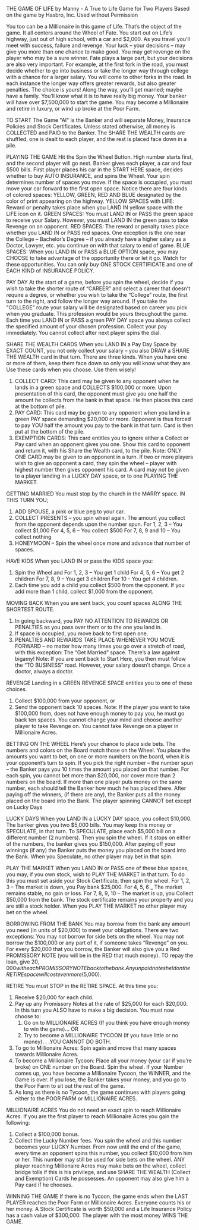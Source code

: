THE GAME OF LIFE by Manny - A True to Life Game for Two Players
Based on the game by Hasbro, Inc. Used without Permission

You too can be a Millionaire in this game of Life. That’s the object of the game. It all
centers around the Wheel of Fate. You start out on Life’s highway, just out of high
school, with a car and $2,000. As you travel you’ll meet with success, failure and revenge.
Your luck – your decisions – may give you more than one chance to make good. You
may get revenge on the player who may be a sure winner. Fate plays a large part, but
your decisions are also very important. For example, at the first fork in the road, you
must decide whether to go into business or take the longer way through college with a
chance for a larger salary. You will come to other forks in the road. In each instance the
longer way offers greater rewards, but also greater penalties. The choice is yours!
Along the way, you’ll get married; maybe have a family. You’ll know what it is to have
really big money. Your banker will have over $7,500,000 to start the game. You may
become a Millionaire and retire in luxury, or wind up broke at the Poor Farm.

TO START
The Game "AI" is the Banker and will separate Money, Insurance Policies and Stock 
Certificates. Unless stated otherwise, all money is COLLECTED and PAID to the Banker. 
The SHARE THE WEALTH cards are shuffled, one is dealt to each player, and the rest is 
placed face down in a pile.

PLAYING THE GAME
Hit the Spin the Wheel Button. High number starts first, and the second player will go 
next. Banker gives each player, a car and four $500 bills. First player places his car 
in the START HERE space, decides whether to buy AUTO INSURANCE, and spins the Wheel.
Your spin determines number of spaces you move. If the space is occupied, you must 
move your car forward to the first open space. Notice there are four kinds of colored 
spaces:
YELLOW, GREEN, RED AND BLUE designated by the color of print appearing on the highway. 
YELLOW SPACES with LIFE: Reward or penalty takes place when you LAND IN yellow space
with the LIFE icon on it.
GREEN SPACES: You must LAND IN or PASS the green space to receive your Salary. However, you 
must LAND IN the green pass to take Revenge on an opponent.
RED SPACES: The reward or penalty takes place whether you LAND IN or PASS red spaces. 
One exception is the one near the College – Bachelor’s Degree – if you already have a 
higher salary as a Doctor, Lawyer, etc. you continue on with that salary to end of 
game.
BLUE SPACES: When you LAND IN or PASS a BLUE OPTION space, you may CHOOSE to take 
advantage of the opportunity there or let it go. Watch for these opportunities. You can 
only buy ONE STOCK CERTIFICATE and one of EACH KIND of INSURANCE POLICY.

PAY DAY
At the start of a game, before you spin the wheel, decide if you wish to take the 
shorter route of “CAREER” and select a career that doesn't require a degree, or 
whether you wish to take the “College” route, the first turn to the right, and follow 
the longer way around. If you take the "COLLEGE” route your salary will be designated 
based on career you pick when you graduate. This profession would be yours throughout the 
game. Each time you LAND IN or PASS a green PAY DAY space you always collect the specified 
amount of your chosen profession. Collect your pay immediately. You cannot collect after 
next player spins the dial.

SHARE THE WEALTH CARDS
When you LAND IN a Pay Day Space by EXACT COUNT, you not only collect your salary – you also 
DRAW a SHARE THE WEALTH card in that turn. There are three kinds. When you have one or more 
of them, keep them face down so only you will know what they are. Use these cards when you 
choose. Use them wisely!
1. COLLECT CARD: This card may be given to any opponent when he lands in a green space and 
COLLECTS $100,000 or more. Upon presentation of this card, the opponent must give you one half 
the amount he collects from the bank in that space. He then places this card at the bottom of 
pile.
2. PAY CARD: This card may be given to any opponent when you land in a green PAY space 
demanding $20,000 or more. Opponent is thus forced to pay YOU half the amount you pay to the 
bank in that turn. Card is then put at the bottom of the pile.
3. EXEMPTION CARDS: This card entitles you to ignore either a Collect or Pay card when an 
opponent gives you one. Show this card to opponent and return it, with his Share the Wealth 
card, to the pile.
Note: ONLY ONE CARD may be given to an opponent in a turn. If two or more players wish to give 
an opponent a card, they spin the wheel – player with highest number then gives opponent his 
card. A card may not be given to a player landing in a LUCKY DAY space, or to one PLAYING 
THE MARKET.

GETTING MARRIED
You must stop by the church in the MARRY space. IN THIS TURN YOU;
1. ADD SPOUSE, a pink or blue peg to your car.
2. COLLECT PRESENTS – you spin wheel again. The amount you collect from the opponent depends 
upon the number spun.
For 1, 2, 3 – You collect $1,000
For 4, 5, 6 – You collect $500
For 7, 8, 9 and 10 – You collect nothing
3. HONEYMOON – Spin the wheel once more and advance that number of spaces.

HAVE KIDS
When you LAND IN or pass the KIDS space you:
1. Spin the Wheel and 
For 1, 2, 3 – You get 1 child
For 4, 5, 6 – You get 2 children
For 7, 8, 9 – You get 3 children
For 10 - You get 4 children.
2. Each time you add a child you collect $500 from the opponent. If you add more than 1 child, collect 
$1,000 from the opponent.

MOVING BACK
When you are sent back, you count spaces ALONG THE SHORTEST ROUTE.
1. In going backward, you PAY NO ATTENTION TO REWARDS OR PENALTIES as you pass over them or 
to the one you land in.
2. If space is occupied, you move back to first open one.
3. PENALTIES AND REWARDS TAKE PLACE WHENEVER YOU MOVE FORWARD – no matter how many times you 
go over a stretch of road, with this exception: The “Get Married” space. There’s a law 
against bigamy!
Note: If you are sent back to Start Here, you then must follow the “TO BUSINESS” road. However, 
your salary doesn’t change. Once a doctor, always a doctor.

REVENGE
Landing in a GREEN REVENGE SPACE entitles you to one of these choices.
1. Collect $100,000 from your opponent, or
2. Send the opponent back 10 spaces.
Note: If the player you want to take $100,000 from, does not have enough money to pay you, he 
must go back ten spaces. You cannot change your mind and choose another player to take Revenge 
on. You cannot take Revenge on a player in Millionaire Acres.

BETTING ON THE WHEEL
Here’s your chance to place side bets. The numbers and colors on the Board match those on the 
Wheel. You place the amounts you want to bet, on one or more numbers on the board, when it is 
your opponent’s turn to spin. If you pick the right number – the number spun – the Banker pays 
you 10 times the amount you placed on that number.
For each spin, you cannot bet more than $20,000, nor cover more than 2 numbers on the board. If 
more than one player puts money on the same number, each should tell the Banker how much he has 
placed there. After paying off the winners, (if there are any), the Banker puts all the money 
placed on the board into the Bank. The player spinning CANNOT bet except on Lucky Days

LUCKY DAYS
When you LAND IN a LUCKY DAY space, you collect $10,000. The banker gives you two $5,000 bills. 
You may keep this money or SPECULATE, in that turn. To SPECULATE, place each $5,000 bill on a 
different number (2 numbers). Then you spin the wheel. If it stops on either of the numbers, 
the banker gives you $150,000.
After paying off your winnings (if any) the Banker puts the money you placed on the board into 
the Bank. When you Speculate, no other player may bet in that spin.

PLAY THE MARKET
When you LAND IN or PASS one of these blue spaces, you may, if you own stock, wish to PLAY THE 
MARKET in that turn. To do this you must set aside your Stock Certificate, then spin
the wheel.
For 1, 2, 3 – The market is down, you Pay bank $25,000.
For 4, 5, 6 _ The market remains stable, no gain or loss.
For 7, 8, 9, 10 – The market is up, you Collect $50,000 from the bank.
The stock certificate remains your property and you are still a stock holder. When you PLAY 
THE MARKET no other player may bet on the wheel.

BORROWING FROM THE BANK
You may borrow from the bank any amount you need (in units of $20,000) to meet your obligations. 
There are two exceptions: You may not borrow for side bets on the wheel.
You may not borrow the $100,000 or any part of it, if someone takes “Revenge” on you.
For every $20,000 that you borrow, the Banker will also give you a Red PROMISSORY NOTE (you will 
be in the RED that much money). TO repay the loan, give $20,000 with each PROMISSORY NOTE back 
to the bank. Any unpaid notes held on the RETIRE space will cost even more ($5,000).

RETIRE
You must STOP in the RETIRE SPACE. At this time you:
1. Receive $20,000 for each child.
2. Pay up any Promissory Notes at the rate of $25,000 for each $20,000. In this turn you ALSO 
have to make a big decision. You must now choose to:
    1. Go on to MILLIONAIRE ACRES (If you think you have enough money to win the game)... OR
    2. Try to become a MILLIONAIRE TYCOON (If you have little or no money). . .YOU CANNOT DO 
    BOTH.
3. To go to Millionaire Acres: Spin again and move that many spaces towards Millionaire Acres.
4. To become a Millionaire Tycoon: Place all your money (your car if you’re broke) on ONE 
number on the Board. Spin the wheel. If your Number comes up, you have become a Millionaire 
Tycoon, the WINNER, and the Game is over. If you lose, the Banker takes your money, and you go 
to the Poor Farm to sit out the rest of the game.
5. As long as there is no Tycoon, the game continues with players going either to the POOR 
FARM or MILLIONAIRE ACRES.

MILLIONAIRE ACRES
You do not need an exact spin to reach Millionaire Acres. If you are the first player to reach 
Millionaire Acres you gain the following:
1. Collect a $100,000 bonus.
2. Collect the Lucky Number fees. You spin the wheel and this number becomes your LUCKY Number. 
From now until the end of the game, every time an opponent spins this number, you collect 
$10,000 from him or her. This number may still be used for side bets on the wheel. ANY player 
reaching Millionaire Acres may make bets on the wheel, collect bridge tolls if this is his 
privilege, and use SHARE THE WEALTH (Collect and Exemption) Cards he possesses. An opponent may 
also give him a Pay card if he chooses.

WINNING THE GAME
If there is no Tycoon, the game ends when the LAST PLAYER reaches the Poor Farm or Millionaire 
Acres. Everyone counts his or her money. A Stock Certificate is worth $50,000 and a Life
Insurance Policy has a cash value of $300,000. The player with the most money WINS THE GAME.